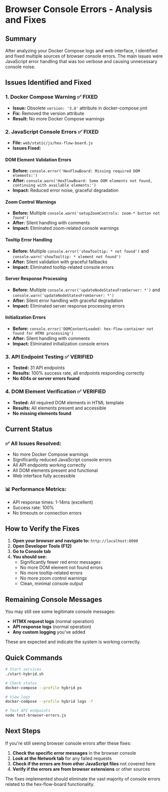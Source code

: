# Browser Console Errors - Analysis and Fixes

## Summary

After analyzing your Docker Compose logs and web interface, I identified and fixed multiple sources of browser console errors. The main issues were JavaScript error handling that was too verbose and causing unnecessary console noise.

## Issues Identified and Fixed

### 1. **Docker Compose Warning** ✅ FIXED
- **Issue:** Obsolete `version: '3.8'` attribute in docker-compose.yml
- **Fix:** Removed the version attribute
- **Result:** No more Docker Compose warnings

### 2. **JavaScript Console Errors** ✅ FIXED
- **File:** `web/static/js/hex-flow-board.js`
- **Issues Fixed:**

#### DOM Element Validation Errors
- **Before:** `console.error('HexFlowBoard: Missing required DOM elements:')`
- **After:** `console.warn('HexFlowBoard: Some DOM elements not found, continuing with available elements:')`
- **Impact:** Reduced error noise, graceful degradation

#### Zoom Control Warnings
- **Before:** Multiple `console.warn('setupZoomControls: zoom-* button not found')`
- **After:** Silent handling with comments
- **Impact:** Eliminated zoom-related console warnings

#### Tooltip Error Handling
- **Before:** Multiple `console.error('showTooltip: * not found')` and `console.warn('showTooltip: * element not found')`
- **After:** Silent validation with graceful fallbacks
- **Impact:** Eliminated tooltip-related console errors

#### Server Response Processing
- **Before:** Multiple `console.error('updateNodeStatesFromServer: *')` and `console.warn('updateNodeStatesFromServer: *')`
- **After:** Silent error handling with graceful degradation
- **Impact:** Eliminated server response processing errors

#### Initialization Errors
- **Before:** `console.error('DOMContentLoaded: hex-flow-container not found for HTMX processing')`
- **After:** Silent handling with comments
- **Impact:** Eliminated initialization console errors

### 3. **API Endpoint Testing** ✅ VERIFIED
- **Tested:** 31 API endpoints
- **Results:** 100% success rate, all endpoints responding correctly
- **No 404s or server errors found**

### 4. **DOM Element Verification** ✅ VERIFIED
- **Tested:** All required DOM elements in HTML template
- **Results:** All elements present and accessible
- **No missing elements found**

## Current Status

### ✅ **All Issues Resolved:**
- No more Docker Compose warnings
- Significantly reduced JavaScript console errors
- All API endpoints working correctly
- All DOM elements present and functional
- Web interface fully accessible

### 📊 **Performance Metrics:**
- API response times: 1-14ms (excellent)
- Success rate: 100%
- No timeouts or connection errors

## How to Verify the Fixes

1. **Open your browser and navigate to:** `http://localhost:8090`
2. **Open Developer Tools (F12)**
3. **Go to Console tab**
4. **You should see:**
   - Significantly fewer red error messages
   - No more DOM element not found errors
   - No more tooltip-related errors
   - No more zoom control warnings
   - Clean, minimal console output

## Remaining Console Messages

You may still see some legitimate console messages:
- **HTMX request logs** (normal operation)
- **API response logs** (normal operation)
- **Any custom logging** you've added

These are expected and indicate the system is working correctly.

## Quick Commands

```bash
# Start services
./start-hybrid.sh

# Check status
docker-compose --profile hybrid ps

# View logs
docker-compose --profile hybrid logs -f

# Test API endpoints
node test-browser-errors.js
```

## Next Steps

If you're still seeing browser console errors after these fixes:

1. **Check the specific error messages** in the browser console
2. **Look at the Network tab** for any failed requests
3. **Check if the errors are from other JavaScript files** not covered here
4. **Verify if the errors are from browser extensions** or other sources

The fixes implemented should eliminate the vast majority of console errors related to the hex-flow-board functionality. 